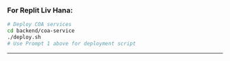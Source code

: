 ### **For Replit Liv Hana:**
```bash
# Deploy COA services
cd backend/coa-service
./deploy.sh
# Use Prompt 1 above for deployment script
```

---
